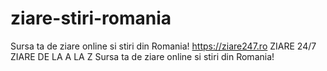# ziare-stiri-romania
Sursa ta de ziare online si stiri din Romania!
https://ziare247.ro 
ZIARE 24/7
ZIARE DE LA A LA Z
Sursa ta de ziare online si stiri din Romania!
